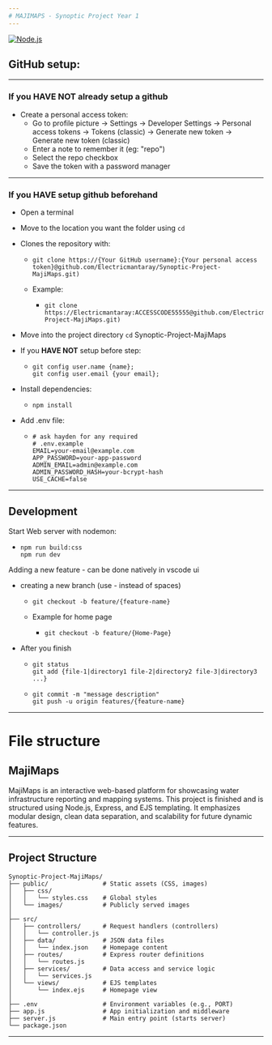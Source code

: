 ```yaml
---
# MAJIMAPS - Synoptic Project Year 1
---
```


[![Node.js](https://img.shields.io/badge/Node.js-43853D?style=for-the-badge&logo=node.js&logoColor=white)](https://nodejs.org/en)


## GitHub setup:
---
### If you **HAVE NOT** already setup a github

- Create a personal access token:
  - Go to profile picture -> Settings -> Developer Settings -> Personal access tokens -> Tokens (classic) -> Generate new token -> Generate new token (classic)
  - Enter a note to remember it (eg: "repo")
  - Select the repo checkbox
  - Save the token with a password manager

---
### If you **HAVE** setup github beforehand

- Open a terminal
- Move to the location you want the folder using `cd`
- Clones the repository with:
  - ```
    git clone https://{Your GitHub username}:{Your personal access token}@github.com/Electricmantaray/Synoptic-Project-MajiMaps.git)
    ```
  - Example:
    - ```
      git clone https://Electricmantaray:ACCESSCODE55555@github.com/Electricmantaray/Synoptic-Project-MajiMaps.git)
      ```
- Move into the project directory `cd` Synoptic-Project-MajiMaps
    
- If you **HAVE NOT** setup before step:
  - ```
    git config user.name {name};
    git config user.email {your email};
    ```
- Install dependencies:
  - ```
    npm install
    ```
- Add .env file:
  - ```
    # ask hayden for any required
    # .env.example
    EMAIL=your-email@example.com
    APP_PASSWORD=your-app-password
    ADMIN_EMAIL=admin@example.com
    ADMIN_PASSWORD_HASH=your-bcrypt-hash
    USE_CACHE=false
    ```
---   

## Development

Start Web server with nodemon:
  - ```
    npm run build:css
    npm run dev
    ```

Adding a new feature - can be done natively in vscode ui
  - creating a new branch (use - instead of spaces)
    - ```
      git checkout -b feature/{feature-name}
      ```
    - Example for home page
      - ```
        git checkout -b feature/{Home-Page}
        ```
  - After you finish
    - ```
      git status
      git add {file-1|directory1 file-2|directory2 file-3|directory3 ...}
      ```
    - ```
      git commit -m "message description"
      git push -u origin features/{feature-name}
      ```


---


# File structure

## MajiMaps

MajiMaps is an interactive web-based platform for showcasing water infrastructure reporting and mapping systems. This project is finished and is structured using Node.js, Express, and EJS templating. It emphasizes modular design, clean data separation, and scalability for future dynamic features.

---

## Project Structure

```
Synoptic-Project-MajiMaps/
├── public/               # Static assets (CSS, images)
│   ├── css/
│   │   └── styles.css    # Global styles
│   └── images/           # Publicly served images
│
├── src/
│   ├── controllers/      # Request handlers (controllers)
│   │   └── controller.js
│   ├── data/             # JSON data files
│   │   └── index.json    # Homepage content
│   ├── routes/           # Express router definitions
│   │   └── routes.js
│   ├── services/         # Data access and service logic
│   │   └── services.js
│   └── views/            # EJS templates
│       └── index.ejs     # Homepage view
│
├── .env                  # Environment variables (e.g., PORT)
├── app.js                # App initialization and middleware
├── server.js             # Main entry point (starts server)
└── package.json
```



---



